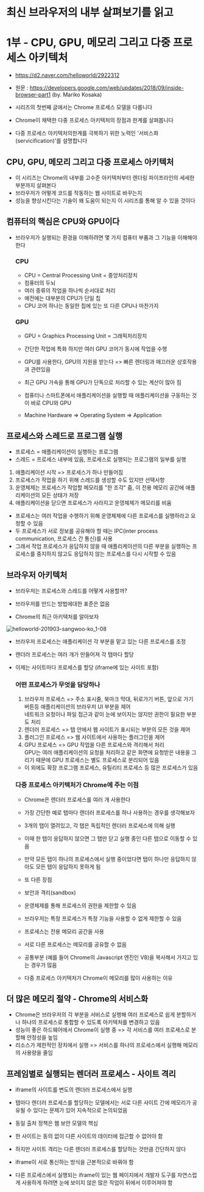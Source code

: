 # 최신 브라우저의 내부 살펴보기를 읽고

# 1부 - CPU, GPU, 메모리 그리고 다중 프로세스 아키텍처

- https://d2.naver.com/helloworld/2922312
- 원문 : https://developers.google.com/web/updates/2018/09/inside-browser-part1 (by. Mariko Kosaka)

- 시리즈의 첫번째 글에서는 Chrome 프로세스 모델을 다룹니다
- Chrome이 채택한 다중 프로세스 아키텍처의 장점과 한계를 살펴봅니다
- 다중 프로세스 아키텍처의한계를 극복하기 위한 노력인 '서비스화(servicification)'를 설명합니다

## CPU, GPU, 메모리 그리고 다중 프로세스 아키텍처

- 이 시리즈는 Chrome의 내부를 고수준 아키텍처부터 렌더링 파이프라인의 세세한 부분까지 살펴본다
- 브라우저가 어떻게 코드를 작동하는 웹 사이트로 바꾸는지
- 성능을 향상시킨다는 기술이 왜 도움이 되는지 이 시리즈를 통해 알 수 있을 것이다

## 컴퓨터의 핵심은 CPU와 GPU이다

- 브라우저가 실행되는 환경을 이해하려면 몇 가지 컴퓨터 부품과 그 기능을 이해해야 한다

  ### CPU

  - CPU = Central Processing Unit = 중앙처리장치
  - 컴퓨터의 두뇌
  - 여러 종류의 작업을 하나씩 순서대로 처리
  - 예전에는 대부분의 CPU가 단일 칩
  - CPU 코어 하나는 동일한 칩에 있는 또 다른 CPU나 마찬가지

  ### GPU

  - GPU = Graphics Processing Unit = 그래픽처리장치
  - 간단한 작업에 특화 하지만 여러 GPU 코어가 동시에 작업을 수행
  - GPU를 사용한다, GPU의 지원을 받는다 => 빠른 렌더링과 매끄러운 상호작용과 관련있음
  - 최근 GPU 가속을 통해 GPU가 단독으로 처리할 수 있는 계산이 많아 짐

  - 컴퓨터나 스마트폰에서 애플리케이션을 실행할 때 애플리케이션을 구동하는 것이 바로 CPU와 GPU
  - Machine Hardware => Operating System => Application

## 프로세스와 스레드로 프로그램 실행

- 프로세스 = 애플리케이션이 실행하는 프로그램
- 스레드 = 프로세스 내부에 있음, 프로세스로 실행되는 프로그램의 일부를 실행

1. 애플리케이션 시작 => 프로세스가 하나 만들어짐
2. 프로세스가 작업을 하기 위해 스레드를 생성할 수도 있지만 선택사항
3. 운영체제는 프로세스가 작업할 메모리를 "한 조각" 줌, 이 전용 메모리 공간에 애플리케이션의 모든 상태가 저장
4. 애플리케이션을 닫으면 프로세스가 사라지고 운영체제가 메모리를 비움

- 프로세스는 여러 작업을 수행하기 위해 운영체제에 다른 프로세스를 실행하라고 요청할 수 있음
- 두 프로세스가 서로 정보를 공유해야 할 때는 IPC(inter process communication, 프로세스 간 통신)를 사용
- 그래서 작업 프로세스가 응답하지 않을 때 애플리케이션의 다른 부분을 실행하는 프로세스를 중지하지 않고도 응답하지 않는 프로세스를 다시 시작할 수 있음

## 브라우저 아키텍처

- 브라우저는 프로세스와 스레드를 어떻게 사용할까?
- 브라우저를 만드는 방법에대한 표준은 없음

- Chrome의 최근 아키텍처를 알아보자

![helloworld-201903-sangwoo-ko_1-08](https://user-images.githubusercontent.com/36876250/128718728-028007ca-7c92-45bb-ab29-9fa5844d8f97.png)

- 브라우저 프로세스는 애플리케이션 각 부분을 맡고 있는 다른 프로세스를 조정
- 렌더러 프로세스는 여러 개가 만들어져 각 탭마다 할당
- 이제는 사이트마다 프로세스를 할당 (iframe에 있는 사이트 포함)

  ### 어떤 프로세스가 무엇을 담당하나

  1. 브라우저 프로세스 => 주소 표시줄, 북마크 막대, 뒤로가기 버튼, 앞으로 가기 버튼등 애플리케이션의 브라우저 UI 부분을 제어  
     네트워크 요청이나 파일 접근과 같이 눈에 보이지는 않지만 권한이 필요한 부분도 처리
  2. 렌더러 프로세스 => 탭 안에서 웹 사이트가 표시되는 부분의 모든 것을 제어
  3. 플러그인 프로세스 => 웹 사이트에서 사용하는 플러그인을 제어
  4. GPU 프로세스 => GPU 작업을 다른 프로세스와 격리해서 처리  
     GPU는 여러 애플리케이션의 요청을 처리하고 같은 화면에 요청받은 내용을 그리기 때문에 GPU 프로세스는 별도 프로세스로 분리되어 있음

  - 이 외에도 확장 프로그램 프로세스, 유틸리티 프로세스 등 많은 프로세스가 있음

  ### 다중 프로세스 아키텍처가 Chrome에 주는 이점

  - Chrome은 렌더러 프로세스를 여러 개 사용한다

  - 가장 간단한 예로 탭마다 렌더러 프로세스를 하나 사용하는 경우를 생각해보자
  - 3개의 탭이 열려있고, 각 탭은 독립적인 렌더러 프로세스에 의해 실행
  - 이때 한 탭이 응답하지 않으면 그 탭만 닫고 실행 중인 다른 탭으로 이동할 수 있음
  - 만약 모든 탭이 하나의 프로세스에서 실행 중이었다면 탭이 하나만 응답하지 않아도 모든 탭이 응답하지 못하게 됨

  - 또 다른 장점
  - 보안과 격리(sandbox)
  - 운영체제를 통해 프로세스의 권한을 제한할 수 있음
  - 브라우저는 특정 프로세스가 특정 기능을 사용할 수 없게 제한할 수 있음

  - 프로세스는 전용 메모리 공간을 사용
  - 서로 다른 프로세스는 메모리를 공유할 수 없음
  - 공통부분 (예를 들어 Chrome의 Javascript 엔진인 V8)을 복사해서 가지고 있는 경우가 많음
  - 다중 프로세스 아키텍처가 Chrome이 메모리를 많이 사용하는 이유

## 더 많은 메모리 절약 - Chrome의 서비스화

- Chrome은 브라우저의 각 부분을 서비스로 실행해 여러 프로세스로 쉽게 분할하거나 하나의 프로세스로 통합할 수 있도록 아키텍처를 변경하고 있음
- 성능이 좋은 하드웨어에서 Chrome이 실행 중 => 각 서비스를 여러 프로세스로 분할해 안정성을 높임
- 리소스가 제한적인 장치에서 실행 => 서비스를 하나의 프로세스에서 실행해 메모리의 사용량을 줄임

## 프레임별로 실행되는 렌더러 프로세스 - 사이트 격리

- iframe의 사이트를 변도의 렌더러 프로세스에서 실행
- 탭마다 렌더러 프로세스를 할당하는 모델에서는 서로 다른 사이트 간에 메모리가 공유될 수 있다는 문제가 있어 지속적으로 논의되었음
- 동일 출처 정책은 웹 보안 모델의 핵심
- 한 사이트는 동의 없이 다른 사이트의 데이터에 접근할 수 없어야 함

- 하지만 사이트 격리는 다른 렌더러 프로세스를 할당하는 것만큼 간단하지 않다
- iframe이 서로 통신하는 방식을 근본적으로 바꿔야 함
- 다른 프로세스에서 실행되는 iframe이 있는 웹 페이지에서 개발자 도구를 자연스럽게 사용하게 하려면 눈에 보이지 않은 많은 작업이 뒤에서 이루어져야 함
